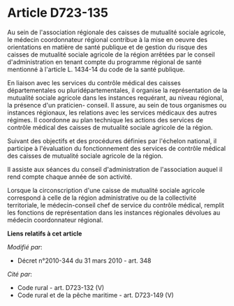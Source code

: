 # Article D723-135

Au sein de l'association régionale des caisses de mutualité sociale agricole, le médecin coordonnateur régional contribue à
la mise en oeuvre des orientations en matière de santé publique et de gestion du risque des caisses de mutualité sociale
agricole de la région arrêtées par le conseil d'administration en tenant compte du programme régional de santé mentionné à
l'article L. 1434-14 du code de la santé publique.

En liaison avec les services du contrôle médical des caisses départementales ou pluridépartementales, il organise la
représentation de la mutualité sociale agricole dans les instances requérant, au niveau régional, la présence d'un praticien-
conseil. Il assure, au sein de tous organismes ou instances régionaux, les relations avec les services médicaux des autres
régimes. Il coordonne au plan technique les actions des services de contrôle médical des caisses de mutualité sociale
agricole de la région.

Suivant des objectifs et des procédures définies par l'échelon national, il participe à l'évaluation du fonctionnement des
services de contrôle médical des caisses de mutualité sociale agricole de la région.

Il assiste aux séances du conseil d'administration de l'association auquel il rend compte chaque année de son activité.

Lorsque la circonscription d'une caisse de mutualité sociale agricole correspond à celle de la région administrative ou de la
collectivité territoriale, le médecin-conseil chef de service du contrôle médical, remplit les fonctions de représentation
dans les instances régionales dévolues au médecin coordonnateur régional.

**Liens relatifs à cet article**

_Modifié par_:

  - Décret n°2010-344 du 31 mars 2010 - art. 348

_Cité par_:

  - Code rural - art. D723-132 (V)
  - Code rural et de la pêche maritime - art. D723-149 (V)
